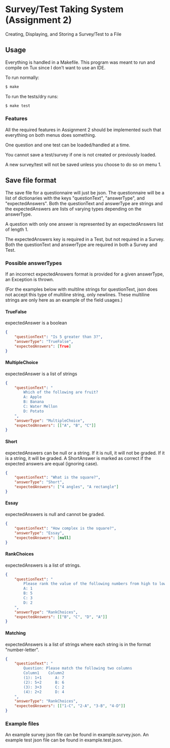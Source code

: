 # Survey/Test Taking System (Assignment 2)
Creating, Displaying, and Storing a Survey/Test to a File

## Usage
Everything is handled in a Makefile. This program was meant to run and compile on Tux
since I don't want to use an IDE.

To run normally:
```sh
$ make
```

To run the tests/dry runs:
```sh
$ make test
```


### Features
All the required features in Assignment 2 should be implemented such that everything
on both menus does something.

One question and one test can be loaded/handled at a time.

You cannot save a test/survey if one is not created or previously loaded.

A new survey/test will not be saved unless you choose to do so on menu 1.


## Save file format
The save file for a questionnaire will just be json. The questionnaire
will be a list of dictionaries with the keys "questionText", "answerType",
and "expectedAnswers". Both the questionText and answerType are strings
and the expectedAnswers are lists of varying types depending on the answerType.

A question with only one answer is represented by an expectedAnswers list
of length 1.

The expectedAnswers key is required in a Test, but not required in a Survey.
Both the questionText and answerType are required in both a Survey and Test.

### Possible answerTypes
If an incorrect expectedAnswers format is provided for a given answerType,
an Exception is thrown.

(For the examples below with multilne strings for questionText, json does not accept
this type of multiline string, only newlines. These multiline strings are only here
as an example of the field usages.)

#### TrueFalse
expectedAnswer is a boolean
```json
{
    "questionText": "Is 5 greater than 3?",
    "answerType": "TrueFalse",
    "expectedAnswers": [True]
}
```

#### MultipleChoice
expectedAnswer is a list of strings
```json
{
    "questionText": "
        Which of the following are fruit?
        A: Apple
        B: Banana
        C: Water Mellon
        D: Potato
    ",
    "answerType": "MultipleChoice",
    "expectedAnswers": [["A", "B", "C"]]
}
```

#### Short
expectedAnswers can be null or a string. If it is null, it will not be graded.
If it is a string, it will be graded.
A ShortAnswer is marked as correct if the expected answers are equal (ignoring case).
```json
{
    "questionText": "What is the square?",
    "answerType": "Short",
    "expectedAnswers": ["4 angles", "A rectangle"]
}
```

#### Essay
expectedAnswers is null and cannot be graded.
```json
{
    "questionText": "How complex is the square?",
    "answerType": "Essay",
    "expectedAnswers": [null]
}
```

#### RankChoices
expectedAnswers is a list of strings.
```json
{
    "questionText": "
        Please rank the value of the following numbers from high to low
        A: 1
        B: 5
        C: 3 
        D: 2 
    ",
    "answerType": "RankChoices",
    "expectedAnswers": [["B", "C", "D", "A"]]
}
```

#### Matching
expectedAnswers is a list of strings where each string is in the format "number-letter".
```json
{
    "questionText": "
        Question: Please match the following two columns
        Column1    Column2
        (1): 1+1      A: 7       
        (2): 5+2      B: 6 
        (3): 3+3      C: 2
        (4): 2+2      D: 4
    ",
    "answerType": "RankChoices",
    "expectedAnswers": [["1-C", "2-A", "3-B", "4-D"]]
}
```

### Example files
An example survey json file can be found in example.survey.json.
An example test json file can be found in example.test.json.

